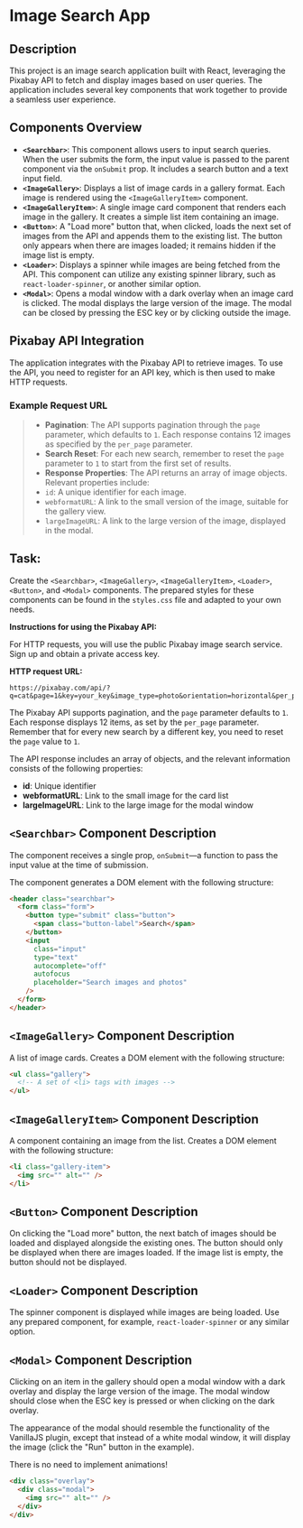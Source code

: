 # Image Search App 

## Description 
 This project is an image search application built with React, leveraging the Pixabay API to fetch and display images based on user queries. The application includes several key components that work together to provide a seamless user experience.

## Components Overview 
- **`<Searchbar>`**: This component allows users to input search queries. When the user submits the form, the input value is passed to the parent component via the `onSubmit` prop. It includes a search button and a text input field.
- **`<ImageGallery>`**: Displays a list of image cards in a gallery format. Each image is rendered using the `<ImageGalleryItem>` component.
- **`<ImageGalleryItem>`**: A single image card component that renders each image in the gallery. It creates a simple list item containing an image.
- **`<Button>`**: A "Load more" button that, when clicked, loads the next set of images from the API and appends them to the existing list. The button only appears when there are images loaded; it remains hidden if the image list is empty.
- **`<Loader>`**: Displays a spinner while images are being fetched from the API. This component can utilize any existing spinner library, such as `react-loader-spinner`, or another similar option.
- **`<Modal>`**: Opens a modal window with a dark overlay when an image card is clicked. The modal displays the large version of the image. The modal can be closed by pressing the ESC key or by clicking outside the image.

## Pixabay API Integration 

The application integrates with the Pixabay API to retrieve images. To use the API, you need to register for an API key, which is then used to make HTTP requests.

### Example Request URL
> - **Pagination**: The API supports pagination through the `page` parameter, which defaults to `1`. Each response contains 12 images as specified by the `per_page` parameter.
> - **Search Reset**: For each new search, remember to reset the `page` parameter to `1` to start from the first set of results.
> - **Response Properties**: The API returns an array of image objects. Relevant properties include:
>  - `id`: A unique identifier for each image.
>  - `webformatURL`: A link to the small version of the image, suitable for the gallery view.
>  - `largeImageURL`: A link to the large version of the image, displayed in the modal.

## Task: 

Create the `<Searchbar>`, `<ImageGallery>`, `<ImageGalleryItem>`, `<Loader>`, `<Button>`, and `<Modal>` components. The prepared styles for these components can be found in the `styles.css` file and adapted to your own needs.

**Instructions for using the Pixabay API:**

For HTTP requests, you will use the public Pixabay image search service. Sign up and obtain a private access key.

**HTTP request URL:**

```
https://pixabay.com/api/?q=cat&page=1&key=your_key&image_type=photo&orientation=horizontal&per_page=12
```

The Pixabay API supports pagination, and the `page` parameter defaults to `1`. Each response displays 12 items, as set by the `per_page` parameter. Remember that for every new search by a different key, you need to reset the `page` value to `1`.

The API response includes an array of objects, and the relevant information consists of the following properties:

- **id**: Unique identifier
- **webformatURL**: Link to the small image for the card list
- **largeImageURL**: Link to the large image for the modal window

## `<Searchbar>` Component Description 

The component receives a single prop, `onSubmit`—a function to pass the input value at the time of submission.

The component generates a DOM element with the following structure:

```html
<header class="searchbar">
  <form class="form">
    <button type="submit" class="button">
      <span class="button-label">Search</span>
    </button>
    <input
      class="input"
      type="text"
      autocomplete="off"
      autofocus
      placeholder="Search images and photos"
    />
  </form>
</header>
```

## `<ImageGallery>` Component Description 

A list of image cards. Creates a DOM element with the following structure:

```html
<ul class="gallery">
  <!-- A set of <li> tags with images -->
</ul>
```

## `<ImageGalleryItem>` Component Description 


A component containing an image from the list. Creates a DOM element with the following structure:

```html
<li class="gallery-item">
  <img src="" alt="" />
</li>
```

## `<Button>` Component Description 

On clicking the "Load more" button, the next batch of images should be loaded and displayed alongside the existing ones. The button should only be displayed when there are images loaded. If the image list is empty, the button should not be displayed.

## `<Loader>` Component Description 

The spinner component is displayed while images are being loaded. Use any prepared component, for example, `react-loader-spinner` or any similar option.

## `<Modal>` Component Description

Clicking on an item in the gallery should open a modal window with a dark overlay and display the large version of the image. The modal window should close when the ESC key is pressed or when clicking on the dark overlay.

The appearance of the modal should resemble the functionality of the VanillaJS plugin, except that instead of a white modal window, it will display the image (click the "Run" button in the example).

There is no need to implement animations!

```html
<div class="overlay">
  <div class="modal">
    <img src="" alt="" />
  </div>
</div>
```

